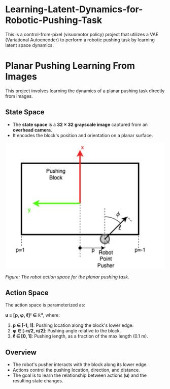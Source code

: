 # Learning-Latent-Dynamics-for-Robotic-Pushing-Task
This is a control-from-pixel (visuomotor policy) project that utilizes a VAE (Variational Autoencoder) to perform a robotic pushing task by learning latent space dynamics.

# Planar Pushing Learning From Images

This project involves learning the dynamics of a planar pushing task directly from images.

## State Space
- The **state space** is a **32 × 32 grayscale image** captured from an **overhead camera**.  
- It encodes the block's position and orientation on a planar surface.

<div align="center">
    <img src="Img/state_space.png" alt="State Space and Action Space" width="500px">
</div>

*Figure: The robot action space for the planar pushing task.*

## Action Space
The action space is parameterized as:

**u = [p, φ, ℓ]ᵀ ∈ ℝ³**, where:
1. **p ∈ [-1, 1]**: Pushing location along the block's lower edge.  
2. **φ ∈ [-π/2, π/2]**: Pushing angle relative to the block.  
3. **ℓ ∈ [0, 1]**: Pushing length, as a fraction of the max length (0.1 m).

## Overview
- The robot's pusher interacts with the block along its lower edge.
- Actions control the pushing location, direction, and distance.
- The goal is to learn the relationship between actions (**u**) and the resulting state changes.
